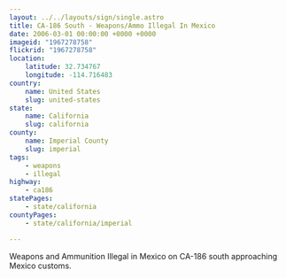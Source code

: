 ```yaml
---
layout: ../../layouts/sign/single.astro
title: CA-186 South - Weapons/Ammo Illegal In Mexico
date: 2006-03-01 00:00:00 +0000 +0000
imageid: "1967278758"
flickrid: "1967278758"
location:
    latitude: 32.734767
    longitude: -114.716483
country:
    name: United States
    slug: united-states
state:
    name: California
    slug: california
county:
    name: Imperial County
    slug: imperial
tags:
    - weapons
    - illegal
highway:
    - ca186
statePages:
    - state/california
countyPages:
    - state/california/imperial

---
```

Weapons and Ammunition Illegal in Mexico on CA-186 south approaching Mexico customs.